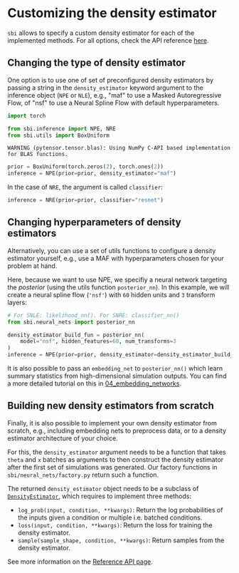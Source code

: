 # Customizing the density estimator


`sbi` allows to specify a custom density estimator for each of the implemented methods. For all options, check the API reference [here](https://sbi-dev.github.io/sbi/reference/models/).


## Changing the type of density estimator


One option is to use one of set of preconfigured density estimators by passing a string in the `density_estimator` keyword argument to the inference object (`NPE` or `NLE`), e.g., "maf" to use a Masked Autoregressive Flow, of "nsf" to use a Neural Spline Flow with default hyperparameters.



```python
import torch

from sbi.inference import NPE, NRE
from sbi.utils import BoxUniform
```

    WARNING (pytensor.tensor.blas): Using NumPy C-API based implementation for BLAS functions.



```python
prior = BoxUniform(torch.zeros(2), torch.ones(2))
inference = NPE(prior=prior, density_estimator="maf")
```

In the case of `NRE`, the argument is called `classifier`:



```python
inference = NRE(prior=prior, classifier="resnet")
```

## Changing hyperparameters of density estimators


Alternatively, you can use a set of utils functions to configure a density estimator yourself, e.g., use a MAF with hyperparameters chosen for your problem at hand.

Here, because we want to use N*P*E, we specifiy a neural network targeting the _posterior_ (using the utils function `posterior_nn`). In this example, we will create a neural spline flow (`'nsf'`) with `60` hidden units and `3` transform layers:



```python
# For SNLE: likelihood_nn(). For SNRE: classifier_nn()
from sbi.neural_nets import posterior_nn

density_estimator_build_fun = posterior_nn(
    model="nsf", hidden_features=60, num_transforms=3
)
inference = NPE(prior=prior, density_estimator=density_estimator_build_fun)
```

It is also possible to pass an `embedding_net` to `posterior_nn()` which learn summary
statistics from high-dimensional simulation outputs. You can find a more detailed
tutorial on this in [04_embedding_networks](04_embedding_networks.md).


## Building new density estimators from scratch


Finally, it is also possible to implement your own density estimator from scratch, e.g., including embedding nets to preprocess data, or to a density estimator architecture of your choice.

For this, the `density_estimator` argument needs to be a function that takes `theta` and `x` batches as arguments to then construct the density estimator after the first set of simulations was generated. Our factory functions in `sbi/neural_nets/factory.py` return such a function.

The returned `density_estimator` object needs to be a subclass of [`DensityEstimator`](https://sbi-dev.github.io/sbi/reference/#sbi.neural_nets.density_estimators.DensityEstimator), which requires to implement three methods:
    
- `log_prob(input, condition, **kwargs)`: Return the log probabilities of the inputs given a condition or multiple i.e. batched conditions.
- `loss(input, condition, **kwargs)`: Return the loss for training the density estimator.
- `sample(sample_shape, condition, **kwargs)`: Return samples from the density estimator.

See more information on the [Reference API page](https://sbi-dev.github.io/sbi/reference/models/#sbi.neural_nets.density_estimators.ConditionalDensityEstimator).


```python

```
